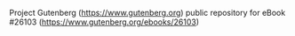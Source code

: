 Project Gutenberg (https://www.gutenberg.org) public repository for eBook #26103 (https://www.gutenberg.org/ebooks/26103)
